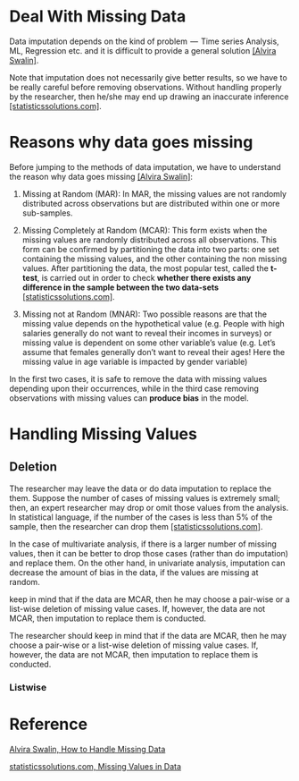 # Deal With Missing Data

Data imputation depends on the kind of problem  —  Time series Analysis, ML, Regression etc. and it is difficult to provide a general solution [[Alvira Swalin]][How to Handle Missing Data].

Note that imputation does not necessarily give better results, so we have to be really careful before removing observations. Without handling properly by the researcher, then he/she may end up drawing an inaccurate inference [[statisticssolutions.com]][Missing Values in Data].


# Reasons why data goes missing

Before jumping to the methods of data imputation, we have to understand the reason why data goes missing [[Alvira Swalin]][How to Handle Missing Data]:


1. Missing at Random (MAR): In MAR, the missing values are not randomly distributed across observations but are distributed within one or more sub-samples.

2. Missing Completely at Random (MCAR): This form exists when the missing values are randomly distributed across all observations.  This form can be confirmed by partitioning the data into two parts: one set containing the missing values, and the other containing the non missing values.  After partitioning the data, the most popular test, called the **t-test**, is carried out in order to check **whether there exists any difference in the sample between the two data-sets** [[statisticssolutions.com]][Missing Values in Data].


3. Missing not at Random (MNAR): Two possible reasons are that the missing value depends on the hypothetical value (e.g. People with high salaries generally do not want to reveal their incomes in surveys) or missing value is dependent on some other variable’s value (e.g. Let’s assume that females generally don’t want to reveal their ages! Here the missing value in age variable is impacted by gender variable)

In the first two cases, it is safe to remove the data with missing values depending upon their occurrences, while in the third case removing observations with missing values can **produce bias** in the model.


# Handling Missing Values

## Deletion

The researcher may leave the data or do data imputation to replace the them.  Suppose the number of cases of missing values is extremely small; then, an expert researcher may drop or omit those values from the analysis.  In statistical language, if the number of the cases is less than 5% of the sample, then the researcher can drop them [[statisticssolutions.com]][Missing Values in Data].


In the case of multivariate analysis, if there is a larger number of missing values, then it can be better to drop those cases (rather than do imputation) and replace them.  On the other hand, in univariate analysis, imputation can decrease the amount of bias in the data, if the values are missing at random.

keep in mind that if the data are MCAR, then he may choose a pair-wise or a list-wise deletion of missing value cases.  If, however, the data are not MCAR, then imputation to replace them is conducted.

The researcher should keep in mind that if the data are MCAR, then he may choose a pair-wise or a list-wise deletion of missing value cases.  If, however, the data are not MCAR, then imputation to replace them is conducted.

### Listwise






# Reference

[How to Handle Missing Data]: https://towardsdatascience.com/how-to-handle-missing-data-8646b18db0d4
[Alvira Swalin, How to Handle Missing Data](https://towardsdatascience.com/how-to-handle-missing-data-8646b18db0d4)


[Missing Values in Data]: http://www.statisticssolutions.com/missing-values-in-data/
[statisticssolutions.com, Missing Values in Data](http://www.statisticssolutions.com/missing-values-in-data/)

    
